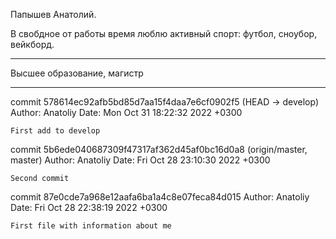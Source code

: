Папышев Анатолий.

В свобдное от работы время люблю активный спорт: футбол, сноубор, вейкборд.

------------------

Высшее образование, магистр 

------------------

commit 578614ec92afb5bd85d7aa15f4daa7e6cf0902f5 (HEAD -> develop)
Author: Anatoliy 
Date:   Mon Oct 31 18:22:32 2022 +0300

    First add to develop

commit 5b6ede040687309f47317af362d45af0bc16d0a8 (origin/master, master)
Author: Anatoliy 
Date:   Fri Oct 28 23:10:30 2022 +0300

    Second commit

commit 87e0cde7a968e12aafa6ba1a4c8e07feca84d015
Author: Anatoliy 
Date:   Fri Oct 28 22:38:19 2022 +0300

    First file with information about me

